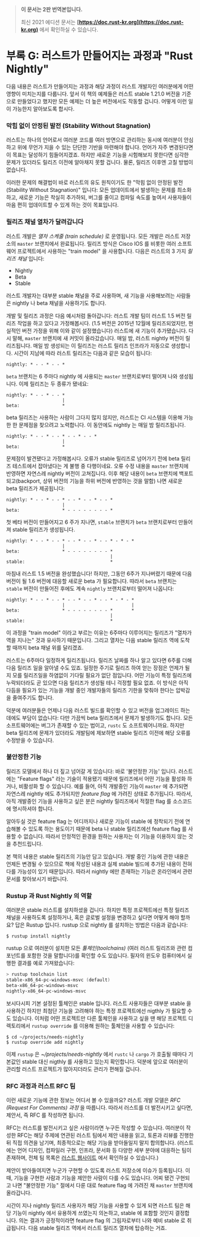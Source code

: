 > **이 문서는 2판 번역본입니다.**
>
> 최신 2021 에디션 문서는 **[https://doc.rust-kr.org](https://doc.rust-kr.org)** 에서 확인하실 수 있습니다.

# 부록 G: 러스트가 만들어지는 과정과 "Rust Nightly"

다음 내용은 러스트가 만들어지는 과정과 해당 과정이
러스트 개발자인 여러분에게 어떤 영향이 미치는지를 다룹니다.
앞서 이 책의 예제들은 러스트 stable 1.21.0 버전을 기준으로
만들었다고 했지만 모든 예제는 더 높은 버전에서도 작동할 겁니다.
어떻게 이런 일이 가능한지 알아보도록 합시다.

### 막힘 없이 안정된 발전 (Stability Without Stagnation)

러스트는 하나의 언어로서 여러분 코드를 여러 방면으로 관리하는 동시에
여러분이 안심하고 위에 무언가 지을 수 있는 단단한 기반을 마련해야 합니다.
언어가 자주 변경된다면 이 목표는 달성하기 힘들어지겠죠. 하지만 새로운
기능을 시험해보지 못한다면 심각한 문제가 있더라도 릴리즈 이전에 알아채지
못할 겁니다. 물론, 릴리즈 이후엔 고칠 방법이 없습니다.

이러한 문제의 해결법이 바로 러스트의 유도 원칙이기도 한
"막힘 없이 안정된 발전(Stability Without Stagnation)" 입니다:
모든 업데이트에서 발생하는 문제를 최소화하고, 새로운 기능은 착실히 추가하되,
버그를 줄이고 컴파일 속도를 높여서 사용자들이 마음 편히 업데이트할 수 있게 하는 것이 목표입니다.

### 릴리즈 채널 열차가 달려갑니다

러스트 개발은 *열차 스케줄 (train schedule)* 로 운영됩니다. 모든 개발은
러스트 저장소의 `master` 브랜치에서 완료됩니다. 릴리즈 방식은 Cisco IOS 를
비롯한 여러 소프트웨어 프로젝트에서 사용하는 "train model" 을 사용합니다.
다음은 러스트의 3 가지 *릴리즈 채널* 입니다:

* Nightly
* Beta
* Stable

러스트 개발자는 대부분 stable 채널을 주로 사용하며,
새 기능을 사용해보려는 사람들은 nightly 나 beta 채널을 사용하기도 합니다.

개발 및 릴리즈 과정은 다음 예시처럼 돌아갑니다: 러스트 개발 팀이 러스트
1.5 버전 릴리즈 작업을 하고 있다고 가정해봅시다. (1.5 버전은 2015년
12월에 릴리즈되었지만, 현실적인 버전 가정을 위해 이와 같이 설정했습니다)
러스트에 새 기능이 추가됐습니다. 다시 말해, `master` 브랜치에 새 커밋이
올라갔습니다. 매일 밤, 러스트 nightly 버전이 릴리즈됩니다. 매일 밤
생성되는 이 릴리즈는 러스트 릴리즈 인프라가 자동으로 생성합니다.
시간이 지남에 따라 러스트 릴리즈는 다음과 같은 모습이 됩니다:

```text
nightly: * - - * - - *
```

`beta` 브랜치는 6 주마다 nightly 에 사용되는
`master` 브랜치로부터 떨어져 나와 생성됩니다.
이제 릴리즈는 두 종류가 됐네요:

```text
nightly: * - - * - - *
                     |
beta:                *
```

beta 릴리즈는 사용하는 사람이 그다지 많지 않지만, 러스트는
CI 시스템을 이용해 가능한 한 문제점을 찾으려고 노력합니다.
이 동안에도 nightly 는 매일 밤 릴리즈됩니다.

```text
nightly: * - - * - - * - - * - - *
                     |
beta:                *
```

문제점이 발견됐다고 가정해봅시다.
오류가 stable 릴리즈로 넘어가기 전에 beta 릴리즈 테스트에서 잡아냈다는 게 불행 중 다행이네요.
오류 수정 내용을 `master` 브랜치에 반영하면 자연스레 nightly 버전이 고쳐집니다.
이후 해당 내용이 `beta` 브랜치에 백포트되고(backport, 상위 버전의 기능을 하위 버전에 반영하는 것을 말함) 나면 새로운 beta 릴리즈가 제공됩니다:

```text
nightly: * - - * - - * - - * - - * - - *
                     |
beta:                * - - - - - - - - *
```

첫 베타 버전이 만들어지고 6 주가 지나면, `stable` 브랜치가
`beta` 브랜치로부터 만들어져 stable 릴리즈가 생성됩니다.

```text
nightly: * - - * - - * - - * - - * - - * - * - *
                     |
beta:                * - - - - - - - - *
                                       |
stable:                                *
```

마침내 러스트 1.5 버전을 완성했습니다! 하지만, 그동안 6주가
지나버렸기 때문에 다음 버전이 될 1.6 버전에 대응할 새로운 beta 가 필요합니다.
따라서 `beta` 브랜치는 `stable` 버전이 만들어진 후에도
계속 `nightly` 브랜치로부터 떨어져 나옵니다:

```text
nightly: * - - * - - * - - * - - * - - * - * - *
                     |                         |
beta:                * - - - - - - - - *       *
                                       |
stable:                                *
```

이 과정을 "train model" 이라고 부르는 이유는 6주마다
이루어지는 릴리즈가 "열차가 역을 지나는" 것과 유사하기 때문입니다.
그리고 열차는 다음 stable 릴리즈 역에 도착할 때까지 beta 채널 위를 달리겠죠.

러스트는 6주마다 일정하게 릴리즈됩니다. 릴리즈 날짜를 하나 알고 있다면
6주를 더해 다음 릴리즈 일을 알아낼 수도 있죠. 일정한 주기로 릴리즈 하여
얻는 장점은 언제가 될지 모를 릴리즈일을 하염없이 기다릴 필요가 없단 점입니다.
어떤 기능이 특정 릴리즈에 누락되더라도 곧 있으면 다음 릴리즈가 생성될 테니
걱정할 필요 없죠. 이 방식은 아직 다듬을 필요가 있는 기능을 개발 중인
개발자들의 릴리즈 기한을 맞춰야 한다는 압박감을 줄여주기도 합니다.

덕분에 여러분들은 언제나 다음 러스트 빌드를 확인할 수 있고 버전을
업그레이드 하는 데에도 부담이 없습니다: 다만 가끔씩 beta 릴리즈에서
문제가 발생하기도 합니다. 모든 소프트웨어에는 버그가 존재할 수 있는
법이고, `rustc` 도 소프트웨어니까요. 하지만 beta 릴리즈에 문제가 있더라도
개발팀에 제보하면 stable 릴리즈 이전에 해당 오류를 수정받을 수 있습니다.

### 불안정한 기능

릴리즈 모델에서 하나 더 짚고 넘어갈 게 있습니다:
바로 '불안정한 기능' 입니다. 러스트에는 "Feature flags" 라는 기술이
적용됐기 때문에 릴리즈에서 어떤 기능을 활성화 하거나, 비활성화 할 수 있습니다.
예를 들어, 아직 개발중인 기능이 `master` 에 추가되면 자연스레 nightly 에도
추가되지만 *feature flag* 에 가려진 상태로 추가됩니다.
따라서, 아직 개발중인 기능을 사용하고 싶은 분은 nightly 릴리즈에서
적절한 flag 를 소스코드에 명시하셔야 합니다.

알아두실 것은 feature flag 는 어디까지나 새로운 기능이
stable 에 정착되기 전에 연습해볼 수 있도록 하는 용도이기 때문에
beta 나 stable 릴리즈에선 feature flag 를 사용할 수 없습니다.
따라서 안정적인 환경을 원하는 사용자는 이 기능을
이용하지 않는 것을 추천드립니다.

본 책의 내용은 stable 릴리즈의 기능만 담고 있습니다. 개발 중인 기능에 관한
내용은 언제든 변경될 수 있으므로 책에 작성된 내용과 실제 stable 빌드에
추가된 내용이 전혀 다를 가능성이 있기 때문입니다. 따라서 nightly 에만
존재하는 기능은 온라인에서 관련 문서를 찾아보시기 바랍니다.

### Rustup 과 Rust Nightly 의 역할

여러분은 stable 러스트를 설치하셨을 겁니다.
하지만 특정 프로젝트에선 특정 릴리즈 채널을 사용하도록 설정하거나, 혹은 글로벌 설정을 변경하고 싶다면 어떻게 해야 할까요? 답은 Rustup 입니다.
rustup 으로 nightly 를 설치하는 방법은 다음과 같습니다:

```text
$ rustup install nightly
```

rustup 으로 여러분이 설치한 모든 *툴체인(toolchains)*
(여러 러스트 릴리즈와 관련 컴포넌트를 포함한 것을 말합니다)를 확인할
수도 있습니다. 필자의 윈도우 컴퓨터에서 실행한 결과를 예로 가져왔습니다:

```powershell
> rustup toolchain list
stable-x86_64-pc-windows-msvc (default)
beta-x86_64-pc-windows-msvc
nightly-x86_64-pc-windows-msvc
```

보시다시피 기본 설정된 툴체인은 stable 입니다. 러스트 사용자들은
대부분 stable 을 사용하긴 하지만 최첨단 기능을 고려해야 하는 특정
프로젝트에선 nigthly 가 필요할 수도 있습니다. 이처럼 어떤 프로젝트만
다른 툴체인을 사용하고 싶을 땐 해당 프로젝트 디렉토리에서
`rustup override` 를 이용해 원하는 툴체인을 사용할 수 있습니다:

```text
$ cd ~/projects/needs-nightly
$ rustup override add nightly
```

이제 `rustup` 은 *~/projects/needs-nightly* 에서
`rustc` 나 `cargo` 가 호출될 때마다 기본값인 stable 대신
nigthly 를 사용하고 있는지 확인합니다. 덕분에 앞으로 여러분이
관리할 러스트 프로젝트가 많아지더라도 관리가 편해질 겁니다.

### RFC 과정과 러스트 RFC 팀

이런 새로운 기능에 관한 정보는 어디서 볼 수 있을까요?
러스트 개발 모델은 *RFC (Request For Comments) 과정* 을 따릅니다.
따라서 러스트를 더 발전시키고 싶다면, 제안서, 즉 RFC 를 작성하면 됩니다.

RFC는 러스트를 발전시키고 싶은 사람이라면 누구든 작성할 수 있습니다.
여러분이 작성한 RFC는 해당 주제에 연관된 러스트 팀에서 제안 내용을 읽고,
토론과 리뷰를 진행한 뒤 직접 의견을 남기며,
최종적으로는 해당 기능을 받아들일지 말지 합의합니다.
(러스트에는 언어 디자인, 컴파일러 구현, 인프라, 문서화 등
다양한 세부 분야에 대응하는 팀이 존재하며, 전체 팀 목록은
[러스트 웹사이트](https://www.rust-lang.org/en-US/team.html)
에서 확인하실 수 있습니다.)

제안이 받아들여지면 누군가 구현할 수 있도록
러스트 저장소에 이슈가 등록됩니다.
이때, 기능을 구현한 사람과 기능을 제안한 사람이 다를 수도 있습니다.
어찌 됐건 구현되고 나면 "불안정한 기능" 절에서 다룬 대로
feature flag 에 가려진 채 `master` 브랜치에 올라갑니다.

시간이 지나 nightly 릴리즈 사용자가 해당 기능을 사용할 수 있게 되면
러스트 팀은 해당 기능이 nightly 에서 유용하게 쓰였는지 의논하고,
stable 에 포함할 것인지 결정합니다.
의논 결과가 긍정적이라면 feature flag 의
그림자로부터 나와 예비 stable 로 취급됩니다.
다음 stable 릴리즈 역에서 러스트 릴리즈 열차에 탑승하는 거죠.
